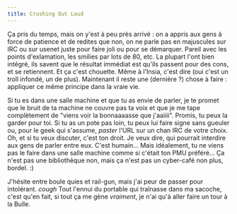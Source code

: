 ```yaml
---
title: Crushing Out Loud
---
```


Ça pris du temps, mais on y'est à peu près arrivé : on a appris aux gens à
force de patience et de redites que non, on ne parle pas en majuscules sur IRC
ou sur usenet juste pour faire joli ou pour se démarquer. Pareil avec les
points d'exlamation, les smilies par lots de 80, etc. La plupart l'ont bien
intégré, ils savent que le résultat immédiat est qu'ils passent pour des cons,
et se retiennent. Et ça c'est chouette. Même à l'Insia, c'est dire (oui c'est
un troll infondé, un de plus). Maintenant il reste une (dernière ?) chose à
faire : appliquer ce même principe dans la vraie vie.

Si tu es dans une salle machine et que tu as envie de parler, je te promet que
le bruit de ta machine ne couvre pas ta voix et que je me tape complètement de
"viens voir la bonnaaaasse que j'aaiiii". Promis, tu peux la garder pour toi.
Si tu as un pote pas loin, tu peux lui faire signe sans gueuler ou, pour le
geek qui s'assume, _paster_ l'URL sur un chan IRC de votre choix. Oh, et si tu
veux discuter, c'est ton droit. Je veux dire, qui pourrait interdire aux gens
de parler entre eux. C'est humain... Mais idéalement, tu ne viens pas le faire
dans une salle machine comme si c'était ton PMU préféré... Ça n'est pas une
bibliothèque non, mais ça n'est pas un cyber-café non plus, bordel. :)

J'hésite entre boule quies et rail-gun, mais j'ai peur de passer pour
intolérant. *cough* Tout l'ennui du portable qui traînasse dans ma sacoche,
c'est qu'en fait, si tout ça me gène _vraiment_, je n'ai qu'à aller faire un
tour à la Bulle.

